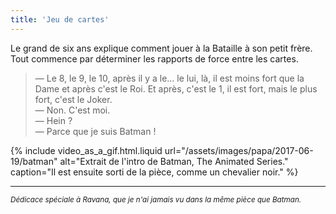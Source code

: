 ```yaml
---
title: 'Jeu de cartes'
---
```


Le grand de six ans explique comment jouer à la Bataille à son petit frère. Tout
commence par déterminer les rapports de force entre les cartes.

<!-- more -->

> — Le 8, le 9, le 10, après il y a le… le lui, là, il est moins fort que la
> Dame et après c'est le Roi. Et après, c'est le 1, il est fort, mais le plus
> fort, c'est le Joker.  
> — Non. C'est moi.  
> — Hein ?  
> — Parce que je suis Batman !

{% include video_as_a_gif.html.liquid
url="/assets/images/papa/2017-06-19/batman"
alt="Extrait de l'intro de Batman, The Animated Series."
caption="Il est ensuite sorti de la pièce, comme un chevalier noir."
%}

---

<small><i>Dédicace spéciale à Ravana, que je n'ai jamais vu dans la même pièce
que Batman.</i></small>
